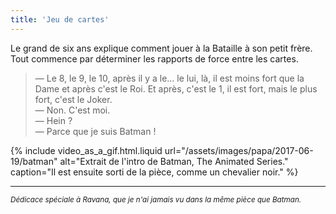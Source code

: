 ```yaml
---
title: 'Jeu de cartes'
---
```


Le grand de six ans explique comment jouer à la Bataille à son petit frère. Tout
commence par déterminer les rapports de force entre les cartes.

<!-- more -->

> — Le 8, le 9, le 10, après il y a le… le lui, là, il est moins fort que la
> Dame et après c'est le Roi. Et après, c'est le 1, il est fort, mais le plus
> fort, c'est le Joker.  
> — Non. C'est moi.  
> — Hein ?  
> — Parce que je suis Batman !

{% include video_as_a_gif.html.liquid
url="/assets/images/papa/2017-06-19/batman"
alt="Extrait de l'intro de Batman, The Animated Series."
caption="Il est ensuite sorti de la pièce, comme un chevalier noir."
%}

---

<small><i>Dédicace spéciale à Ravana, que je n'ai jamais vu dans la même pièce
que Batman.</i></small>
